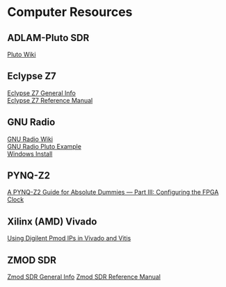 # Computer Resources

## ADLAM-Pluto SDR
[Pluto Wiki](https://wiki.analog.com/university/tools/pluto/users)

## Eclypse Z7
[Eclypse Z7 General Info](https://digilent.com/reference/programmable-logic/eclypse-z7/start) \
[Eclypse Z7 Reference Manual](https://digilent.com/reference/programmable-logic/eclypse-z7/reference-manual) 

## GNU Radio
[GNU Radio Wiki](https://wiki.gnuradio.org/index.php?title=Main_Page) \
[GNU Radio Pluto Example](https://wiki.gnuradio.org/index.php/PlutoSDR_Source) \
[Windows Install](https://wiki.gnuradio.org/index.php/WindowsInstall)

## PYNQ-Z2
[A PYNQ-Z2 Guide for Absolute Dummies — Part III: Configuring the FPGA Clock](https://blog.umer-farooq.com/a-pynq-z2-guide-for-absolute-dummies-part-iii-tick-tock-using-fpga-clock-33a34ef3f51a)

## Xilinx (AMD) Vivado
[Using Digilent Pmod IPs in Vivado and Vitis](https://digilent.com/reference/programmable-logic/guides/getting-started-with-pmod-ips)

## ZMOD SDR
[Zmod SDR General Info](https://digilent.com/reference/zmod/sdr/start)
[Zmod SDR Reference Manual](https://digilent.com/reference/zmod/sdr/reference-manual)

